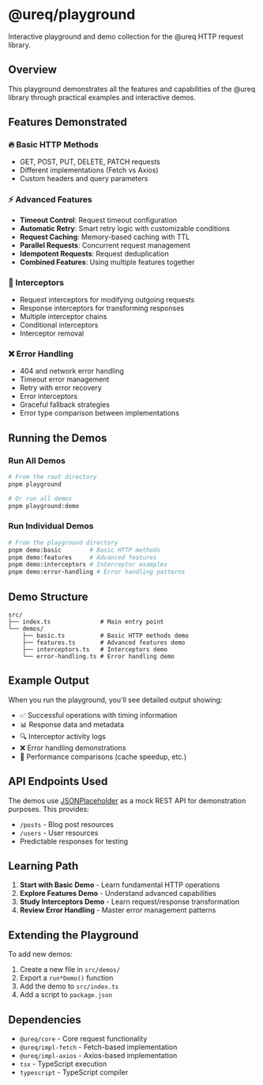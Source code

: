 # @ureq/playground

Interactive playground and demo collection for the @ureq HTTP request library.

## Overview

This playground demonstrates all the features and capabilities of the @ureq library through practical examples and interactive demos.

## Features Demonstrated

### 🔥 Basic HTTP Methods
- GET, POST, PUT, DELETE, PATCH requests
- Different implementations (Fetch vs Axios)
- Custom headers and query parameters

### ⚡ Advanced Features
- **Timeout Control**: Request timeout configuration
- **Automatic Retry**: Smart retry logic with customizable conditions
- **Request Caching**: Memory-based caching with TTL
- **Parallel Requests**: Concurrent request management
- **Idempotent Requests**: Request deduplication
- **Combined Features**: Using multiple features together

### 🔧 Interceptors
- Request interceptors for modifying outgoing requests
- Response interceptors for transforming responses
- Multiple interceptor chains
- Conditional interceptors
- Interceptor removal

### ❌ Error Handling
- 404 and network error handling
- Timeout error management
- Retry with error recovery
- Error interceptors
- Graceful fallback strategies
- Error type comparison between implementations

## Running the Demos

### Run All Demos
```bash
# From the root directory
pnpm playground

# Or run all demos
pnpm playground:demo
```

### Run Individual Demos
```bash
# From the playground directory
pnpm demo:basic        # Basic HTTP methods
pnpm demo:features     # Advanced features
pnpm demo:interceptors # Interceptor examples
pnpm demo:error-handling # Error handling patterns
```

## Demo Structure

```
src/
├── index.ts              # Main entry point
└── demos/
    ├── basic.ts          # Basic HTTP methods demo
    ├── features.ts       # Advanced features demo
    ├── interceptors.ts   # Interceptors demo
    └── error-handling.ts # Error handling demo
```

## Example Output

When you run the playground, you'll see detailed output showing:

- ✅ Successful operations with timing information
- 📊 Response data and metadata
- 🔍 Interceptor activity logs
- ❌ Error handling demonstrations
- 🚀 Performance comparisons (cache speedup, etc.)

## API Endpoints Used

The demos use [JSONPlaceholder](https://jsonplaceholder.typicode.com/) as a mock REST API for demonstration purposes. This provides:

- `/posts` - Blog post resources
- `/users` - User resources
- Predictable responses for testing

## Learning Path

1. **Start with Basic Demo** - Learn fundamental HTTP operations
2. **Explore Features Demo** - Understand advanced capabilities
3. **Study Interceptors Demo** - Learn request/response transformation
4. **Review Error Handling** - Master error management patterns

## Extending the Playground

To add new demos:

1. Create a new file in `src/demos/`
2. Export a `run*Demo()` function
3. Add the demo to `src/index.ts`
4. Add a script to `package.json`

## Dependencies

- `@ureq/core` - Core request functionality
- `@ureq/impl-fetch` - Fetch-based implementation
- `@ureq/impl-axios` - Axios-based implementation
- `tsx` - TypeScript execution
- `typescript` - TypeScript compiler
